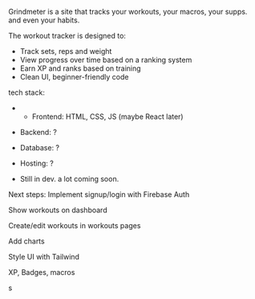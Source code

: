 Grindmeter is a site that tracks your workouts, your macros, your supps. and even your habits.

The workout tracker is designed to:
- Track sets, reps and weight
- View progress over time based on a ranking system
- Earn XP and ranks based on training
- Clean UI, beginner-friendly code

tech stack:
- - Frontend: HTML, CSS, JS (maybe React later)
- Backend: ?
- Database: ?
- Hosting: ?

- Still in dev. a lot coming soon.


Next steps:
Implement signup/login with Firebase Auth

Show workouts on dashboard

Create/edit workouts in workouts pages

Add charts

Style UI with Tailwind

XP, Badges, macros

s
